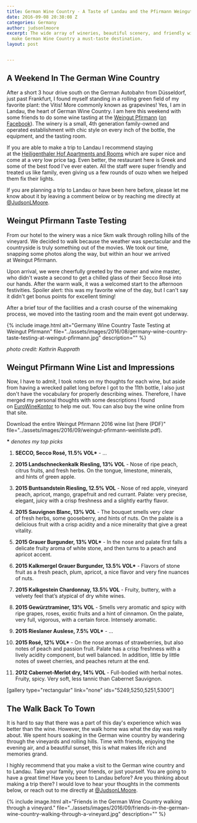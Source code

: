 ```yaml
---
title: German Wine Country - A Taste of Landau and the Pfirmann Weingut
date: 2016-09-08 20:38:08 Z
categories: Germany
author: judsonlmoore
excerpt: The wide array of wineries, beautiful scenery, and friendly wine masters
  make German Wine Country a must-taste destination.
layout: post


---
```


## A Weekend In The German Wine Country

After a short 3 hour drive south on the German Autobahn from Düsseldorf, just past Frankfurt, I found myself standing in a rolling green field of my favorite plant: the Vitis! More commonly known as grapevines! Yes, I am in Landau, the heart of German Wine Country. I am here this weekend with some friends to do some wine tasting at the [Weingut Pfirmann](http://www.weingut-pfirmann.de/) ([on Facebook](https://www.facebook.com/Weingut.Pfirmann/)). The winery is a small, 4th generation family-owned and operated establishment with chic style on every inch of the bottle, the equipment, and the tasting room.

If you are able to make a trip to Landau I recommend staying at the [Heiligenthaler Hof Apartments and Rooms](http://www.apartmenthaus-heiligenthaler-hof.de/) which are super nice and come at a very low price tag. Even better, the restaurant here is Greek and some of the best food I've ever eaten. All the staff were super friendly and treated us like family, even giving us a few rounds of ouzo when we helped them fix their lights.

If you are planning a trip to Landau or have been here before, please let me know about it by leaving a comment below or by reaching me directly at [@JudsonLMoore](http://twitter.com/judsonlmoore).

## Weingut Pfirmann Taste Testing

From our hotel to the winery was a nice 5km walk through rolling hills of the vineyard. We decided to walk because the weather was spectacular and the countryside is truly something out of the movies. We took our time, snapping some photos along the way, but within an hour we arrived at Weingut Pfirmann.

Upon arrival, we were cheerfully greeted by the owner and wine master, who didn't waste a second to get a chilled glass of their Secco Rosé into our hands. After the warm walk, it was a welcomed start to the afternoon festivities. Spoiler alert: this was my favorite wine of the day, but I can't say it didn't get bonus points for excellent timing!

After a brief tour of the facilities and a crash course of the winemaking process, we moved into the tasting room and the main event got underway.

{% include image.html alt="Germany Wine Country Taste Testing at Weingut Pfirmann" file="../assets/images/2016/08/germany-wine-country-taste-testing-at-weingut-pfirmann.jpg" description="" %}

_photo credit: Kathrin Rupprath_

## Weingut Pfirmann Wine List and Impressions

Now, I have to admit, I took notes on my thoughts for each wine, but aside from having a wrecked pallet long before I got to the 11th bottle, I also just don't have the vocabulary for properly describing wines. Therefore, I have merged my personal thoughts with some descriptions I found on [EuroWineKontor](https://euroweinkontor.de/de/shop/winzershop/pfirmann/) to help me out. You can also buy the wine online from that site.

Download the entire Weingut Pfirmann 2016 wine list [here (PDF)" file="../assets/images/2016/09/weingut-pfirmann-weinliste.pdf).

**\*** *denotes my top picks*

1. **SECCO, Secco Rosé, 11.5% VOL\*** - ...

2) **2015 Landschneckenkalk Riesling, 13% VOL** - Nose of ripe peach, citrus fruits, and fresh herbs. On the tongue, limestone, minerals, and hints of green apple.

3. **2015 Buntsandstein Riesling, 12.5% VOL** - Nose of red apple, vineyard peach, apricot, mango, grapefruit and red currant. Palate: very precise, elegant, juicy with a crisp freshness and a slightly earthy flavor.

4) **2015 Sauvignon Blanc, 13% VOL** - The bouquet smells very clear of fresh herbs, some gooseberry, and hints of nuts. On the palate is a delicious fruit with a crisp acidity and a nice minerality that give a great vitality.

5. **2015 Grauer Burgunder, 13% VOL\*** - In the nose and palate first falls a delicate fruity aroma of white stone, and then turns to a peach and apricot accent.

6) **2015 Kalkmergel Grauer Burgunder, 13.5% VOL\*** - Flavors of stone fruit as a fresh peach, plum, apricot, a nice flavor and very fine nuances of nuts.

7. **2015 Kalkgestein Chardonnay, 13.5% VOL** - Fruity, buttery, with a velvety feel that’s atypical of dry white wines.

8) **2015 Gewürztraminer, 13% VOL** - Smells very aromatic and spicy with ripe grapes, roses, exotic fruits and a hint of cinnamon. On the palate, very full, vigorous, with a certain force. Intensely aromatic.

9. **2015 Rieslaner Auslese, 7.5% VOL\*** - ...

10) **2015 Rosé, 12% VOL\*** - On the nose aromas of strawberries, but also notes of peach and passion fruit. Palate has a crisp freshness with a lively acidity component, but well balanced. In addition, little by little notes of sweet cherries, and peaches return at the end.

11. **2012 Cabernet-Merlot dry, 14% VOL** - Full-bodied with herbal notes. Fruity, spicy. Very soft, less tannic than Cabernet Sauvignon.

[gallery type="rectangular" link="none" ids="5249,5250,5251,5300"]

## The Walk Back To Town

It is hard to say that there was a part of this day's experience which was better than the wine. However, the walk home was what the day was really about. We spent hours soaking in the German wine country by wandering through the vineyards and rolling hills. Time with friends, enjoying the evening air, and a beautiful sunset, this is what makes life rich and memories grand.

I highly recommend that you make a visit to the German wine country and to Landau. Take your family, your friends, or just yourself. You are going to have a great time! Have you been to Landau before? Are you thinking about making a trip there? I would love to hear your thoughts in the comments below, or reach out to me directly at [@JudsonLMoore](http://twitter.com/judsonlmoore).

{% include image.html alt="Friends in the German Wine Country walking through a vineyard." file="../assets/images/2016/09/friends-in-the-german-wine-country-walking-through-a-vineyard.jpg" description="" %}
